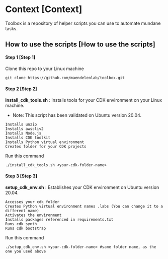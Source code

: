 # Context [Context]
Toolbox is a repository of helper scripts you can use to automate mundane tasks.

## How to use the scripts [How to use the scripts]
#### Step 1 [Step 1]

Clone this repo to your Linux machine
```
git clone https://github.com/maendeleolab/toolbox.git
```

#### Step 2 [Step 2]

**install_cdk_tools.sh** : Installs tools for your CDK environment on your Linux machine.

- Note: This script has been validated on Ubuntu version 20.04.

```
Installs unzip
Installs awscliv2
Installs Node.js
Installs CDK toolkit
Installs Python virtual environment
Creates folder for your CDK projects
```
Run this command
```
./install_cdk_tools.sh <your-cdk-folder-name>
```

#### Step 3 [Step 3] 

**setup_cdk_env.sh** : Establishes your CDK environment on Ubuntu version 20.04.

```
Accesses your cdk folder 
Creates Python virtual environment names .labs (You can change it to a different name)
Activates the environment
Installs packages referenced in requirements.txt
Runs cdk synth
Runs cdk bootstrap
```
Run this command
```
./setup_cdk_env.sh <your-cdk-folder-name> #same folder name, as the one you used above
```

